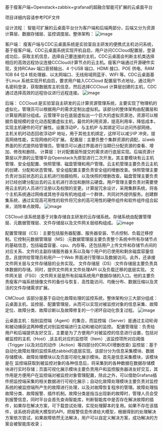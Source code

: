 
基于瘦客户端+Openstack+zabbix+grafana的超融合智能可扩展的云桌面平台

项目详细内容请参考PDF文件

设计流程：
智能可扩展的云桌面平台分为客户端和后端两部分，后端又分为资源计算层、数据存储层、监控调度层。整体架构：
 ![image](https://github.com/user-attachments/assets/5c426350-dd32-42a6-8f74-2970e42a6796)

客户端：
瘦客户端与CDC云桌面系统是实验室自主研发的便携式主机访问系统，基于瘦客户端，CDC云桌面系统实现开机自启，用户访问CCCloud配置层，登录成功后，获取主机信息，选择自己要连接的主机，CDC云桌面会判断主机类选择相应的高效远程协议连接CCCloud计算节点的云主机。瘦客户端通过开源硬件实现，支持RCAav 端口音频输出、4 个USB 端口、HDMI 接口、POE 供电、RAM 1GB 64 位4 核处理器、以太网端口、无线局域网蓝牙、WIFI 等。CDC云桌面基于Linux 系统实现开机自启，要求用户输入CCCloud 配置层节点地址，通过用户名密码登录，获取数据库主机信息，然后选择CCCloud 计算层创建的主机，CDC通过选择高效的远程协议进行远程连接。
![image](https://github.com/user-attachments/assets/93eb2d4b-a828-4492-a111-0e7a3f7742ca)


后端：
CCCloud:是实验室自主研发的云计算资源管理系统，主要实现了物理机的虚拟化，管理员可以根据用户的需求定制出虚拟机。该部分的整体架构由配置层和计算层两部分组成。云管理平台在底层虚拟出一个巨大的虚拟资源池，资源可以根据负载规模的变化动态配置虚拟主机，最优的利用资源，提高利用率，降低成本，实现主机硬件的可扩展性。设置浮动IP，与主机IP 与其绑定可以访问外部网络，主机关机时动态回收浮动IP 地址，用于其他主机绑定，这样可以减少IP 冲突，提高网络性能，实现网络的可扩展。 
配置层：主要负整个集群资源的调配，以web界面的形式提供给管理员。管理员可以通过界面进行当期已分配资源的查看、增加、修改和删除。
计算层：针对配置层所提交的需求进行底层实现。后端资源计算层以开源的云管理平台Openstack为原型进行二次开发。其主要模块有云主机管理、安全组配置、快照管理、磁盘管理和用户管理。云主机管理主要负责云主机的创建、分配和状态管理。安全组配置主要负责安全组的增删改查。快照管理主要负责对当前状态的云主机进行拍摄拍照，以及快照的增删改查。磁盘管理主要负责对已经创建分配出去的云主机进行添加和删除云硬盘。用户管理主要负责对需要使用云主机的人员进行注册以及权限的变更。计算层冗余设计，采用集群系统，将各个主机系统通过网络或其他手段有机地组成一个群体，共同对外提供服务。创建群集系统，通过实现高可用性的软件将冗余的高可用性的硬件组件和软件组件组合起来，消除单点故障。
![image](https://github.com/user-attachments/assets/f1c3a901-9a4e-46a8-971f-bfc7c8b31ca7)


CSCloud:该系统是基于对象存储自主研发的云存储系统。存储系统由配置管理层、元数据管理层、文件存储层以及文件网关层结构组成。
![image](https://github.com/user-attachments/assets/b1c74e9f-6f5d-46f5-9d03-59081f3a0f35)

配置管理层（CS）：主要包括服务器配置、服务器安装、节点控制、负载迁移控制。它控制元数据管理层（MS）:元数据管理层主要负责整个系统中所有存储节点的基础信息，包括磁盘容量、cpu、内存等。还包括用户上传文件和存储节点间的对应关系、文件的主副存储服务器关系以及每个用户的已使用和剩余磁盘容量信息。且提供给管理员和用户一个Web 界面进行管理以及数据访问。此外，还承接文件网关层与文件存储层的业务实现。
文件存储层（DS）:文件存储层主要负责具体数据的存储。同时，提供文件网关文件处理API 以及负载迁移的底层实现。
文件网关层（FSG）:文件网关层是所有前端系统用户数据存储的入口。他的主要负责瘦客户端系统镜像文件的备份与恢复、高性能访问、均衡分布、数据压缩以及灵活的文件存储需求扩展。

CMCloud: 该部分是基于自动化故障处理的监控系统，整体架构分三大部分组成：云桌面主机、监控层、配置管理层，从而可以实现对被监控对象的信息采集、故障定位、故障分类、故障诊断以及故障修复的一个闭环自动化恢复过程。
![image](https://github.com/user-attachments/assets/a4dfeb69-f435-4379-9f49-285938093d70)

云桌面主机：指别监控端（Agent）的集合，而监控端（Server）是通过主动轮询和被动捕获这两种模式对别监控端进行主动和被动的监控。
配置管理层：负责给用户和后端提供友好交互，主要是为了方便用户对被监控的信息进行设置，包括对被监控的主机（Host）,该主机对应的监控项（Item）,该监控项所对应阈值（Trigger
)以及对应的动作（Action）等四部分的CRUD(增删改查)
监控层：基于自动化故障处理的监控系统zabbix的底层实现。该部分分为信息采集模块、数据存储模块、故障处理模块以及页面可视化展示模块。首先是信息采集模块，该模块是在
监控端获取到被监控对象的各种信息后，将采集到的各种数据在数据存储模块进行实时存储；页面可视化展示模块主要负责用户和监控服务器进友好交互，其作用是方便用户在监控端对被监控对象管理配置，除此之外，可以借助Grafana插件把监控端采集的相关数据进行可视化展示；自动化故障处理模块主要负责对监控系统的被监控端所产生的故障进行处理，以及对故障恢复程序的管理。故障处理指故障分类、故障报警、插件机制。故障分类是指当出现新的故障时，管理人员会受到报警信息，同时平台会首先查询智能库，判断智能库中是否存在解决故障的插件，如果存在解决方案，可下载尝试处理，实现处理脚本的复用。如果不存在该插件，该系统将调用大模型的API，把报警信息传递给大模型，根据得到的处理解决方案依次尝试，如果故障依然无法解决，用户可以自定义解决方案，成功解决的方案会被智能库收录； 



